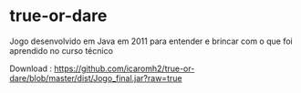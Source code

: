 true-or-dare
============

Jogo desenvolvido em Java em 2011 para entender e brincar com o que foi aprendido no curso técnico

Download : 
https://github.com/icaromh2/true-or-dare/blob/master/dist/Jogo_final.jar?raw=true
